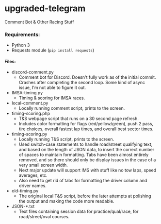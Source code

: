 # upgraded-telegram
Comment Bot &amp; Other Racing Stuff

### Requirements:
* Python 3
* Requests module (`pip install requests`)

#### Files:
* discord-comment.py
  - Comment bot for Discord. Doesn't fully work as of the initial commit. Crashes after completing the second loop. Some kind of async issue, I'm not able to figure it out.
* IMSA-timing.py
  - Timing & scoring for IMSA races.
* local-comment.py
  - Locally running comment script, prints to the screen.
* timing-scoring.php
  - T&S webpage script that runs on a 30 second page refresh.
  - Includes color formatting for flags (red/yellow/green), push 2 pass, tire choices, overall fastest lap times, and overall best sector times.
* timing-scoring.py
  - Locally running T&S script, prints to the screen.
  - Used switch-case statements to handle road/street qualifying text, and based on the length of JSON data, to insert the correct number of spaces to maintain formatting. Tabs have been almost entirely removed, and so there should only be display issues in the case of a very small screen width.
  - Next major update will support IMS with stuff like no tow laps, speed averages, etc.
  - Also need to get rid of tabs for formatting the driver column and driver names.
* old-timing.py
  - The original local T&S script, before the later attempts at polishing the output and making the code more readable.
* JSON-*.txt
  - Text files containing session data for practice/qual/race, for road/street/oval courses.
